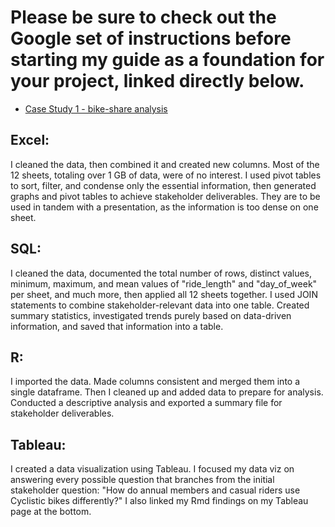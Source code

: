 # Please be sure to check out the Google set of instructions before starting my guide as a foundation for your project, linked directly below.

* [Case Study 1 - bike-share analysis](https://github.com/MjxSjx/Portfolio/blob/main/Case%20Study%201%20-%20bike-share%20analysis/Case%20Study%201%20-%20bike-share%20analysis.pdf)

## Excel: 
I cleaned the data, then combined it and created new columns. Most of the 12 sheets, totaling over 1 GB of data, were of no interest. I used pivot tables to sort, filter, and condense only the essential information, then generated graphs and pivot tables to achieve stakeholder deliverables. They are to be used in tandem with a presentation, as the information is too dense on one sheet. 

## SQL: 
I cleaned the data, documented the total number of rows, distinct values, minimum, maximum, and mean values of "ride_length" and "day_of_week" per sheet, and much more, then applied all 12 sheets together. I used JOIN statements to combine stakeholder-relevant data into one table. Created summary statistics, investigated trends purely based on data-driven information, and saved that information into a table. 

## R:
I imported the data. Made columns consistent and merged them into a single dataframe. Then I cleaned up and added data to prepare for analysis. Conducted a descriptive analysis and exported a summary file for stakeholder deliverables. 

## Tableau:
I created a data visualization using Tableau. I focused my data viz on answering every possible question that branches from the initial stakeholder question: "How do annual members and casual riders use Cyclistic bikes differently?" I also linked my Rmd findings on my Tableau page at the bottom.
